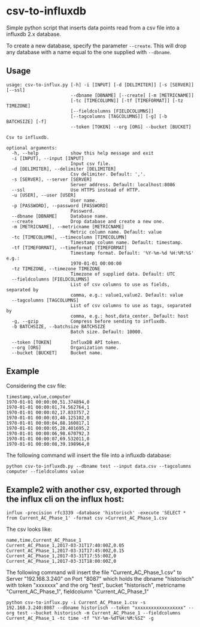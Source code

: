 # csv-to-influxdb
Simple python script that inserts data points read from a csv file into a influxdb 2.x database.

To create a new database, specify the parameter ```--create```. This will drop any database with a name equal to the one supplied with ```--dbname```.

## Usage

```
usage: csv-to-influx.py [-h] -i [INPUT] [-d [DELIMITER]] [-s [SERVER]] [--ssl]
                        --dbname [DBNAME] [--create] [-m [METRICNAME]]
                        [-tc [TIMECOLUMN]] [-tf [TIMEFORMAT]] [-tz TIMEZONE]
                        [--fieldcolumns [FIELDCOLUMNS]]
                        [--tagcolumns [TAGCOLUMNS]] [-g] [-b BATCHSIZE] [-f]
                        --token [TOKEN] --org [ORG] --bucket [BUCKET]

Csv to influxdb.

optional arguments:
  -h, --help            show this help message and exit
  -i [INPUT], --input [INPUT]
                        Input csv file.
  -d [DELIMITER], --delimiter [DELIMITER]
                        Csv delimiter. Default: ','.
  -s [SERVER], --server [SERVER]
                        Server address. Default: localhost:8086
  --ssl                 Use HTTPS instead of HTTP.
  -u [USER], --user [USER]
                        User name.
  -p [PASSWORD], --password [PASSWORD]
                        Password.
  --dbname [DBNAME]     Database name.
  --create              Drop database and create a new one.
  -m [METRICNAME], --metricname [METRICNAME]
                        Metric column name. Default: value
  -tc [TIMECOLUMN], --timecolumn [TIMECOLUMN]
                        Timestamp column name. Default: timestamp.
  -tf [TIMEFORMAT], --timeformat [TIMEFORMAT]
                        Timestamp format. Default: '%Y-%m-%d %H:%M:%S' e.g.:
                        1970-01-01 00:00:00
  -tz TIMEZONE, --timezone TIMEZONE
                        Timezone of supplied data. Default: UTC
  --fieldcolumns [FIELDCOLUMNS]
                        List of csv columns to use as fields, separated by
                        comma, e.g.: value1,value2. Default: value
  --tagcolumns [TAGCOLUMNS]
                        List of csv columns to use as tags, separated by
                        comma, e.g.: host,data_center. Default: host
  -g, --gzip            Compress before sending to influxdb.
  -b BATCHSIZE, --batchsize BATCHSIZE
                        Batch size. Default: 10000.
                        
  --token [TOKEN]       InfluxDB API token.
  --org [ORG]           Organization name.
  --bucket [BUCKET]     Bucket name.

```

## Example

Considering the csv file:
```
timestamp,value,computer
1970-01-01 00:00:00,51.374894,0
1970-01-01 00:00:01,74.562764,1
1970-01-01 00:00:02,17.833757,2
1970-01-01 00:00:03,40.125102,0
1970-01-01 00:00:04,88.160817,1
1970-01-01 00:00:05,28.401695,2
1970-01-01 00:00:06,98.670792,3
1970-01-01 00:00:07,69.532011,0
1970-01-01 00:00:08,39.198964,0
```

The following command will insert the file into a influxdb database:

```python csv-to-influxdb.py --dbname test --input data.csv --tagcolumns computer --fieldcolumns value```


## Example2 with another csv, exported through the influx cli on the influx host: 

```influx -precision rfc3339 -database 'historisch' -execute 'SELECT * from Current_AC_Phase_1' -format csv >Current_AC_Phase_1.csv```

The csv looks like: 
```
name,time,Current_AC_Phase_1
Current_AC_Phase_1,2017-03-31T17:40:00Z,0.05
Current_AC_Phase_1,2017-03-31T17:45:00Z,0.15
Current_AC_Phase_1,2017-03-31T17:55:00Z,0
Current_AC_Phase_1,2017-03-31T18:00:00Z,0
```

The following command will insert the file "Current_AC_Phase_1.csv" to Server "192.168.3.240" on Port "8087" which holds the dbname "historisch" with token "xxxxxxx" and the org "test", bucket "historisch", metricname "Current_AC_Phase_1", fieldcolumn "Current_AC_Phase_1"

```python csv-to-influx.py -i Current_AC_Phase_1.csv -s 192.168.3.240:8087 --dbname historisch --token "xxxxxxxxxxxxxxxxxx" --org test --bucket historisch -m Current_AC_Phase_1 --fieldcolumns Current_AC_Phase_1 -tc time -tf "%Y-%m-%dT%H:%M:%SZ" -g```
